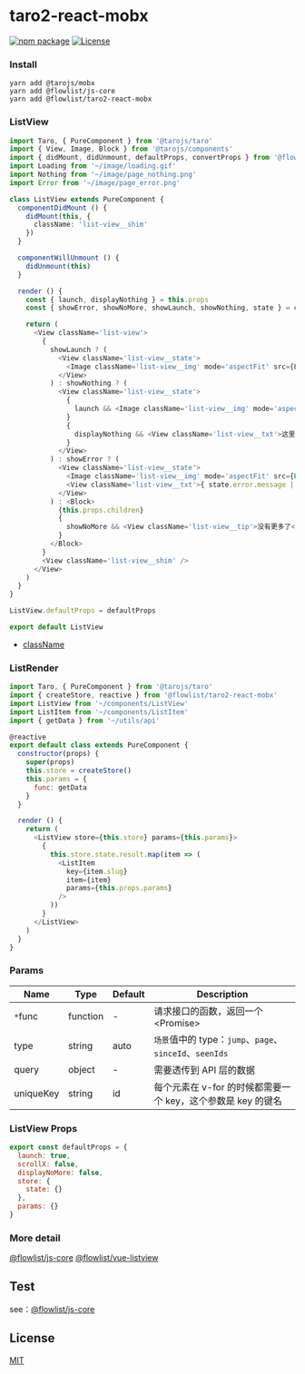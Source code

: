 # taro2-react-mobx

[![npm package](https://badge.fury.io/js/%40flowlist%2Ftaro2-react-mobx.svg)](https://www.npmjs.com/package/@flowlist/taro2-react-mobx)  [![License](https://gitlicense.com/badge/flowlist/taro2-react-mobx)](https://github.com/flowlist/taro2-react-mobx/blob/master/LICENSE)

### Install

``` shell
yarn add @tarojs/mobx
yarn add @flowlist/js-core
yarn add @flowlist/taro2-react-mobx
```

### ListView
```typescript jsx
import Taro, { PureComponent } from '@tarojs/taro'
import { View, Image, Block } from '@tarojs/components'
import { didMount, didUnmount, defaultProps, convertProps } from '@flowlist/taro2-react-mobx'
import Loading from '~/image/loading.gif'
import Nothing from '~/image/page_nothing.png'
import Error from '~/image/page_error.png'

class ListView extends PureComponent {
  componentDidMount () {
    didMount(this, {
      className: 'list-view__shim'
    })
  }

  componentWillUnmount () {
    didUnmount(this)
  }

  render () {
    const { launch, displayNothing } = this.props
    const { showError, showNoMore, showLaunch, showNothing, state } = convertProps(this)

    return (
      <View className='list-view'>
        {
          showLaunch ? (
            <View className='list-view__state'>
              <Image className='list-view__img' mode='aspectFit' src={Loading} />
            </View>
          ) : showNothing ? (
            <View className='list-view__state'>
              {
                launch && <Image className='list-view__img' mode='aspectFit' src={Nothing} />
              }
              {
                displayNothing && <View className='list-view__txt'>这里什么都没有</View>
              }
            </View>
          ) : showError ? (
            <View className='list-view__state'>
              <Image className='list-view__img' mode='aspectFit' src={Error} />
              <View className='list-view__txt'>{ state.error.message || '网络错误' }</View>
            </View>
          ) : <Block>
            {this.props.children}
            {
              showNoMore && <View className='list-view__tip'>没有更多了</View>
            }
          </Block>
        }
        <View className='list-view__shim' />
      </View>
    )
  }
}

ListView.defaultProps = defaultProps

export default ListView
```

- [className](https://github.com/flowlist/taro2-react-mobx/blob/main/src/store.js#L37)

### ListRender
``` javascript
import Taro, { PureComponent } from '@tarojs/taro'
import { createStore, reactive } from '@flowlist/taro2-react-mobx'
import ListView from '~/components/ListView'
import ListItem from '~/components/ListItem'
import { getData } from '~/utils/api'

@reactive
export default class extends PureComponent {
  constructor(props) {
    super(props)
    this.store = createStore()
    this.params = {
      func: getData
    }
  }

  render () {
    return (
      <ListView store={this.store} params={this.params}>
        {
          this.store.state.result.map(item => (
            <ListItem
              key={item.slug}
              item={item}
              params={this.props.params}
            />
          ))
        }
      </ListView>
    )
  }
}
```

### Params
| Name | Type | Default | Description |
| --- | --- | --- | ---- |
| `*`func | function | - | 请求接口的函数，返回一个\<Promise\> |
| type | string | auto | `场景`值中的 type：`jump`、`page`、`sinceId`、`seenIds` |
| query | object | - | 需要透传到 API 层的数据 |
| uniqueKey | string | id | 每个元素在 v-for 的时候都需要一个 key，这个参数是 key 的键名 |


### ListView Props
```javascript
export const defaultProps = {
  launch: true,
  scrollX: false,
  displayNoMore: false,
  store: {
    state: {}
  },
  params: {}
}
```

### More detail
[@flowlist/js-core](https://github.com/flowlist/js-core)
[@flowlist/vue-listview](https://github.com/flowlist/vue-listview)


## Test
see：[@flowlist/js-core](https://github.com/flowlist/js-core)

## License

[MIT](https://github.com/flowlist/taro2-react-mobx/blob/master/LICENSE)
